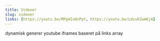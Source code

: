 ```yaml
---
title: Videoer
slug: videoer
links: [https://youtu.be/MPg4IxHzPpY, https://youtu.be/LUzvKZwmKjA]
---
```


dynamisk generer youtube iframes baseret på links array
